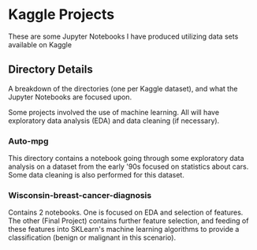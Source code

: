 # Kaggle Projects

These are some Jupyter Notebooks I have produced utilizing data sets available on Kaggle

##  Directory Details

A breakdown of the directories (one per Kaggle dataset), and what the Jupyter Notebooks are focused upon.

Some projects involved the use of machine learning. All will have exploratory data analysis (EDA) and data cleaning (if necessary).

### Auto-mpg

This directory contains a notebook going through some exploratory data analysis on a dataset from the early '90s focused on statistics about cars. Some data cleaning is also performed for this dataset. 

### Wisconsin-breast-cancer-diagnosis

Contains 2 notebooks. One is focused on EDA and selection of features. The other (Final Project) contains further feature selection, and feeding of these features into SKLearn's machine learning algorithms to provide a classification (benign or malignant in this scenario).
